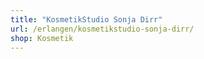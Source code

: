 ```yaml
---
title: "KosmetikStudio Sonja Dirr"
url: /erlangen/kosmetikstudio-sonja-dirr/
shop: Kosmetik
---
```

